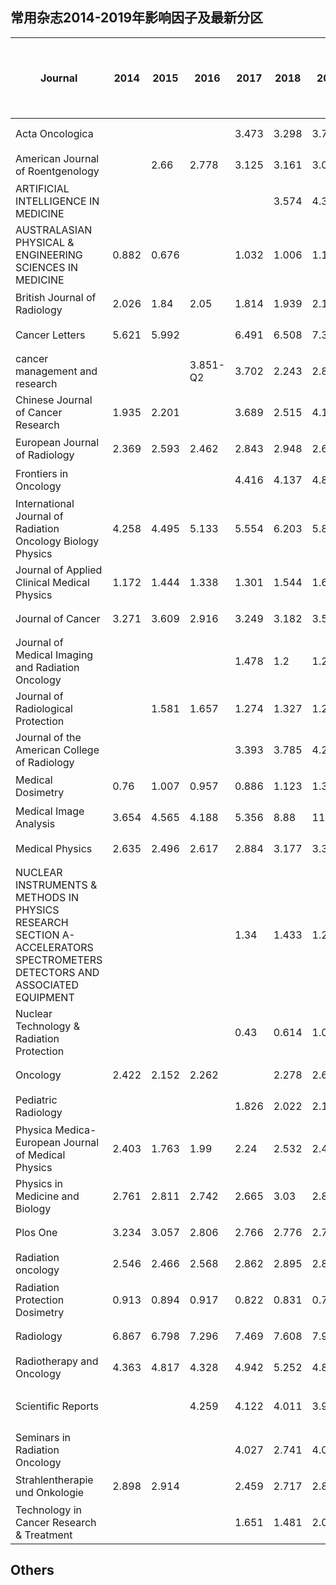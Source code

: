 <!--
## Welcome to GitHub Pages

You can use the [editor on GitHub](https://github.com/StevendeLiu/reasearch.stevendeliu.io/edit/gh-pages/index.md) to maintain and preview the content for your website in Markdown files.

Whenever you commit to this repository, GitHub Pages will run [Jekyll](https://jekyllrb.com/) to rebuild the pages in your site, from the content in your Markdown files.

### Markdown

Markdown is a lightweight and easy-to-use syntax for styling your writing. It includes conventions for

```markdown
Syntax highlighted code block

# Header 1
## Header 2
### Header 3

- Bulleted
- List

1. Numbered
2. List

**Bold** and _Italic_ and `Code` text

[Link](url) and ![Image](src)
```

For more details see [GitHub Flavored Markdown](https://guides.github.com/features/mastering-markdown/).

### Jekyll Themes

Your Pages site will use the layout and styles from the Jekyll theme you have selected in your [repository settings](https://github.com/StevendeLiu/reasearch.stevendeliu.io/settings). The name of this theme is saved in the Jekyll `_config.yml` configuration file.

### Support or Contact

Having trouble with Pages? Check out our [documentation](https://docs.github.com/categories/github-pages-basics/) or [contact support](https://github.com/contact) and we’ll help you sort it out.
-->
## 常用杂志2014-2019年影响因子及最新分区
| Journal                                                                                                                   | 2014  | 2015  | 2016     | 2017  | 2018  | 2019   | 最新分区（科睿唯安/中科院） |
|---------------------------------------------------------------------------------------------------------------------------|-------|-------|----------|-------|-------|--------|-----------------------------|
| Acta Oncologica                                                                                                           |       |       |          | 3.473 | 3.298 | 3.701  | Q2/3区                      |
| American Journal of Roentgenology                                                                                         |       | 2.66  | 2.778    | 3.125 | 3.161 | 3.013  | Q1/3区                      |
| ARTIFICIAL INTELLIGENCE IN MEDICINE                                                                                       |       |       |          |       | 3.574 | 4.383  | Q1/3区                      |
| AUSTRALASIAN PHYSICAL & ENGINEERING SCIENCES IN MEDICINE                                                                  | 0.882 | 0.676 |          | 1.032 | 1.006 | 1.161  | Q4/4区                      |
| British Journal of Radiology                                                                                              | 2.026 | 1.84  | 2.05     | 1.814 | 1.939 | 2.196  | Q3/4区                      |
| Cancer Letters                                                                                                            | 5.621 | 5.992 |          | 6.491 | 6.508 | 7.360  | Q1/1区                      |
| cancer management and research                                                                                            |       |       | 3.851-Q2 | 3.702 | 2.243 | 2.886  | Q2/3区                      |
| Chinese Journal of Cancer Research                                                                                        | 1.935 | 2.201 |          | 3.689 | 2.515 | 4.135  | Q2/3区                      |
| European Journal of Radiology                                                                                             | 2.369 | 2.593 | 2.462    | 2.843 | 2.948 | 2.687  | Q2/3区                      |
| Frontiers in Oncology                                                                                                     |       |       |          | 4.416 | 4.137 | 4.848  | Q2/2区                      |
| International Journal of Radiation Oncology Biology Physics                                                               | 4.258 | 4.495 | 5.133    | 5.554 | 6.203 | 5.859  | Q1/2区                      |
| Journal of Applied Clinical Medical Physics                                                                               | 1.172 | 1.444 | 1.338    | 1.301 | 1.544 | 1.679  | Q4/4区                      |
| Journal of Cancer                                                                                                         | 3.271 | 3.609 | 2.916    | 3.249 | 3.182 | 3.565  | Q2/3区                      |
| Journal of Medical Imaging and Radiation Oncology                                                                         |       |       |          | 1.478 | 1.2   | 1.283  | Q3/4区                      |
| Journal of Radiological Protection                                                                                        |       | 1.581 | 1.657    | 1.274 | 1.327 | 1.261  | Q2/4区                      |
| Journal of the American College of Radiology                                                                              |       |       |          | 3.393 | 3.785 | 4.268  | Q1/3区                      |
| Medical Dosimetry                                                                                                         | 0.76  | 1.007 | 0.957    | 0.886 | 1.123 | 1.396  | Q4/4区                      |
| Medical Image Analysis                                                                                                    | 3.654 | 4.565 | 4.188    | 5.356 | 8.88  | 11.148 | Q1/2区                      |
| Medical Physics                                                                                                           | 2.635 | 2.496 | 2.617    | 2.884 | 3.177 | 3.317  | Q2/3区                      |
| NUCLEAR INSTRUMENTS & METHODS IN PHYSICS RESEARCH SECTION A-ACCELERATORS SPECTROMETERS DETECTORS AND ASSOCIATED EQUIPMENT |       |       |          | 1.34  | 1.433 | 1.265  | Q2/4区                      |
| Nuclear Technology & Radiation Protection                                                                                 |       |       |          | 0.43  | 0.614 | 1.057  | Q4/4区                      |
| Oncology                                                                                                                  | 2.422 | 2.152 | 2.262    |       | 2.278 | 2.642  | Q3/4区                      |
| Pediatric Radiology                                                                                                       |       |       |          | 1.826 | 2.022 | 2.169  | Q2/4区                      |
| Physica Medica-European Journal of Medical Physics                                                                        | 2.403 | 1.763 | 1.99     | 2.24  | 2.532 | 2.485  | Q2/4区                      |
| Physics in Medicine and Biology                                                                                           | 2.761 | 2.811 | 2.742    | 2.665 | 3.03  | 2.883  | Q2/3区                      |
| Plos One                                                                                                                  | 3.234 | 3.057 | 2.806    | 2.766 | 2.776 | 2.740  | Q2/3区                      |
| Radiation oncology                                                                                                        | 2.546 | 2.466 | 2.568    | 2.862 | 2.895 | 2.817  | Q2/3区                      |
| Radiation Protection Dosimetry                                                                                            | 0.913 | 0.894 | 0.917    | 0.822 | 0.831 | 0.773  | Q3/4区                      |
| Radiology                                                                                                                 | 6.867 | 6.798 | 7.296    | 7.469 | 7.608 | 7.931  | Q1/1区                      |
| Radiotherapy and Oncology                                                                                                 | 4.363 | 4.817 | 4.328    | 4.942 | 5.252 | 4.856  | Q1/2区                      |
| Scientific Reports                                                                                                        |       |       | 4.259    | 4.122 | 4.011 | 3.998  | Q1/3区（水刊？）            |
| Seminars in Radiation Oncology                                                                                            |       |       |          | 4.027 | 2.741 | 4.076  | Q1/2区                      |
| Strahlentherapie und Onkologie                                                                                            | 2.898 | 2.914 |          | 2.459 | 2.717 | 2.899  | Q2/3区                      |
| Technology in Cancer Research & Treatment                                                                                 |       |       |          | 1.651 | 1.481 | 2.074  | Q4/4区                      |


## Others

